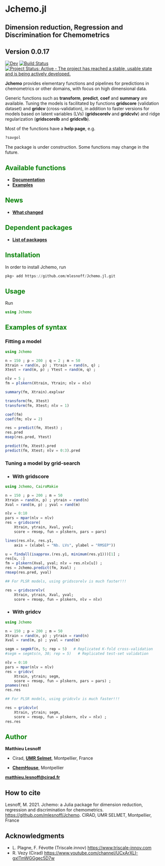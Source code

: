 # Jchemo.jl

## Dimension reduction, Regression and Discrimination for Chemometrics
## <span style="color:grey70"> Version 0.0.17  </span> 

<!-- [![Stable](https://img.shields.io/badge/docs-stable-blue.svg)](https://mlesnoff.github.io/Jchemo.jl/stable) -->
[![Dev](https://img.shields.io/badge/docs-dev-blue.svg)](https://mlesnoff.github.io/Jchemo.jl/dev)
[![Build Status](https://github.com/mlesnoff/Jchemo.jl/workflows/CI/badge.svg)](https://github.com/mlesnoff/Jchemo.jl/actions)
[![Project Status: Active - The project has reached a stable, usable state and is being actively developed.](http://www.repostatus.org/badges/latest/active.svg)](http://www.repostatus.org/#active)

**Jchemo** provides elementary functions and pipelines for predictions in chemometrics or other domains, with focus
on high dimensional data. 

Generic functions such as **transform**, **predict**, **coef** and **summary** are available. Tuning the models is facilitated by functions **gridscore** (validation dataset) and **gridcv** (cross-validation), in addition to faster versions for models based on latent variables (LVs) (**gridscorelv** and **gridcvlv**) and ridge regularization (**gridscorelb** and **gridcvlb**).

Most of the functions have a **help page**, e.g.

```julia
?savgol
```

The package is under construction. Some functions may change in the future. 

## <span style="color:green"> **Available functions** </span> 

- [**Documentation**](https://mlesnoff.github.io/Jchemo.jl/dev/) 
- [**Examples**](https://github.com/mlesnoff/Jchemo.jl/tree/master/docs/src/demos/ex/)

## <span style="color:green"> **News** </span> 

- [**What changed**](https://github.com/mlesnoff/Jchemo.jl/tree/master/docs/src/news.md) 

## <span style="color:green"> **Dependent packages** </span> 

- [**List of packages**](https://github.com/mlesnoff/Jchemo.jl/blob/master/Project.toml) 

## <span style="color:green"> **Installation** </span> 

In order to install Jchemo, run

```julia
pkg> add https://github.com/mlesnoff/Jchemo.jl.git
```

## <span style="color:green"> **Usage** </span>

Run
```julia
using Jchemo
```

## <span style="color:green"> **Examples of syntax** </span> 

### **Fitting a model**

```julia
using Jchemo

n = 150 ; p = 200 ; q = 2 ; m = 50 
Xtrain = rand(n, p) ; Ytrain = rand(n, q) ;
Xtest = rand(m, p) ; Ytest = rand(m, q) ;

nlv = 5 ; 
fm = plskern(Xtrain, Ytrain; nlv = nlv)

summary(fm, Xtrain).explvar

transform(fm, Xtest)
transform(fm, Xtest; nlv = 1)

coef(fm)
coef(fm; nlv = 2)

res = predict(fm, Xtest) ;
res.pred
msep(res.pred, Ytest)

predict(fm, Xtest).pred
predict(fm, Xtest; nlv = 0:3).pred 
```

### **Tuning a model by grid-search** 

- ### With gridscore

```julia
using Jchemo, CairoMakie

n = 150 ; p = 200 ; m = 50 
Xtrain = rand(n, p) ; ytrain = rand(n) 
Xval = rand(m, p) ; yval = rand(m) 

nlv = 0:10 
pars = mpar(nlv = nlv)
res = gridscore(
    Xtrain, ytrain, Xval, yval;
    score = rmsep, fun = plskern, pars = pars) 

lines(res.nlv, res.y1,
    axis = (xlabel = "Nb. LVs", ylabel = "RMSEP"))

u = findall(isapprox.(res.y1, minimum(res.y1)))[1] ;
res[u, :]
fm = plskern(Xval, yval; nlv = res.nlv[u]) ;
res = Jchemo.predict(fm, Xval) ;
rmsep(res.pred, yval)

## For PLSR models, using gridscorelv is much faster!!!

res = gridscorelv(
    Xtrain, ytrain, Xval, yval;
    score = rmsep, fun = plskern, nlv = nlv) 
```

- ### With gridcv

```julia
using Jchemo

n = 150 ; p = 200 ; m = 50 
Xtrain = rand(n, p) ; ytrain = rand(n) 
Xval = rand(m, p) ; yval = rand(m) 

segm = segmkf(n, 5; rep = 5)   # Replicated K-fold cross-validation
#segm = segmts(n, 30; rep = 5)   # Replicated test-set validation

nlv = 0:10 
pars = mpar(nlv = nlv)
res = gridcv(
    Xtrain, ytrain; segm,
    score = rmsep, fun = plskern, pars = pars) ;
pnames(res)
res.res

## For PLSR models, using gridcvlv is much faster!!!

res = gridcvlv(
    Xtrain, ytrain; segm,
    score = rmsep, fun = plskern, nlv = nlv) ;
res.res
```

## <span style="color:green"> **Author** </span> 

**Matthieu Lesnoff**

- Cirad, [**UMR Selmet**](https://umr-selmet.cirad.fr/en), Montpellier, France

- [**ChemHouse**](https://www.chemproject.org/ChemHouse), Montpellier

**matthieu.lesnoff@cirad.fr**

## How to cite

Lesnoff, M. 2021. Jchemo: a Julia package for dimension reduction, regression and discrimination for 
chemometrics. https://github.com/mlesnoff/Jchemo. CIRAD, UMR SELMET, Montpellier, France

## Acknowledgments

- L. Plagne, F. Févotte (Triscale.innov) https://www.triscale-innov.com 
- R. Vezy (Cirad) https://www.youtube.com/channel/UCxArXLI-gxlTmWGGgec5D7w 




